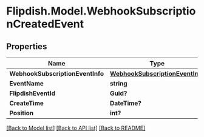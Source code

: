 # Flipdish.Model.WebhookSubscriptionCreatedEvent
## Properties

Name | Type | Description | Notes
------------ | ------------- | ------------- | -------------
**WebhookSubscriptionEventInfo** | [**WebhookSubscriptionEventInfo**](WebhookSubscriptionEventInfo.md) |  | [optional] 
**EventName** | **string** |  | [optional] 
**FlipdishEventId** | **Guid?** |  | [optional] 
**CreateTime** | **DateTime?** |  | [optional] 
**Position** | **int?** |  | [optional] 

[[Back to Model list]](../README.md#documentation-for-models) [[Back to API list]](../README.md#documentation-for-api-endpoints) [[Back to README]](../README.md)

